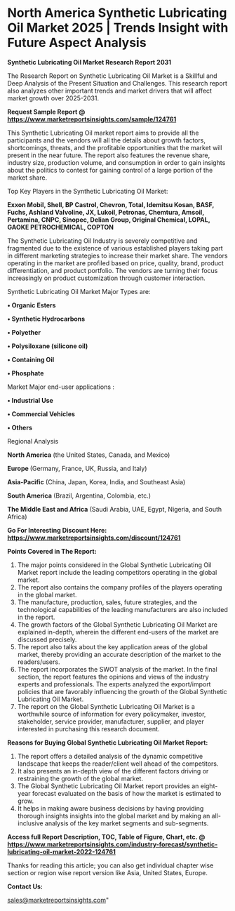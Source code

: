 # North America Synthetic Lubricating Oil Market 2025 | Trends Insight with Future Aspect Analysis

<strong>Synthetic Lubricating Oil Market Research Report 2031</strong>

The Research Report on Synthetic Lubricating Oil Market is a Skillful and Deep Analysis of the Present Situation and Challenges. This research report also analyzes other important trends and market drivers that will affect market growth over 2025-2031.

<strong>Request Sample Report @ <a href=https://www.marketreportsinsights.com/sample/124761>https://www.marketreportsinsights.com/sample/124761</a></strong>

This Synthetic Lubricating Oil market report aims to provide all the participants and the vendors will all the details about growth factors, shortcomings, threats, and the profitable opportunities that the market will present in the near future. The report also features the revenue share, industry size, production volume, and consumption in order to gain insights about the politics to contest for gaining control of a large portion of the market share.

Top Key Players in the Synthetic Lubricating Oil Market:

<strong>Exxon Mobil, Shell, BP Castrol, Chevron, Total, Idemitsu Kosan, BASF, Fuchs, Ashland Valvoline, JX, Lukoil, Petronas, Chemtura, Amsoil, Pertamina, CNPC, Sinopec, Delian Group, Original Chemical, LOPAL, GAOKE PETROCHEMICAL, COPTON</strong>

The Synthetic Lubricating Oil Industry is severely competitive and fragmented due to the existence of various established players taking part in different marketing strategies to increase their market share. The vendors operating in the market are profiled based on price, quality, brand, product differentiation, and product portfolio. The vendors are turning their focus increasingly on product customization through customer interaction.

Synthetic Lubricating Oil Market Major Types are:

<strong>• Organic Esters

• Synthetic Hydrocarbons

• Polyether

• Polysiloxane (silicone oil)

• Containing Oil

• Phosphate</strong>

Market Major end-user applications :

<strong>• Industrial Use

• Commercial Vehicles

• Others</strong>

Regional Analysis

</u><strong><b>North America</b></strong> (the United States, Canada, and Mexico)

<strong><b>Europe </b></strong>(Germany, France, UK, Russia, and Italy)

<strong><b>Asia-Pacific</b></strong> (China, Japan, Korea, India, and Southeast Asia)

<strong><b>South America</b></strong> (Brazil, Argentina, Colombia, etc.)

<strong><b>The Middle East and Africa</b></strong> (Saudi Arabia, UAE, Egypt, Nigeria, and South Africa)

<strong>Go For Interesting Discount Here: <a href=https://www.marketreportsinsights.com/discount/124761>https://www.marketreportsinsights.com/discount/124761</a></strong>

<strong>Points Covered in The Report:</strong>
<ol>
  <li>The major points considered in the Global Synthetic Lubricating Oil Market report include the leading competitors operating in the global market.</li>
  <li>The report also contains the company profiles of the players operating in the global market.</li>
  <li>The manufacture, production, sales, future strategies, and the technological capabilities of the leading manufacturers are also included in the report.</li>
  <li>The growth factors of the Global Synthetic Lubricating Oil Market are explained in-depth, wherein the different end-users of the market are discussed precisely.</li>
  <li>The report also talks about the key application areas of the global market, thereby providing an accurate description of the market to the readers/users.</li>
  <li>The report incorporates the SWOT analysis of the market. In the final section, the report features the opinions and views of the industry experts and professionals. The experts analyzed the export/import policies that are favorably influencing the growth of the Global Synthetic Lubricating Oil Market.</li>
  <li>The report on the Global Synthetic Lubricating Oil Market is a worthwhile source of information for every policymaker, investor, stakeholder, service provider, manufacturer, supplier, and player interested in purchasing this research document.</li>
</ol>
<strong>Reasons for Buying Global Synthetic Lubricating Oil Market Report:</strong>

<ol>
  <li>The report offers a detailed analysis of the dynamic competitive landscape that keeps the reader/client well ahead of the competitors.</li>
  <li>It also presents an in-depth view of the different factors driving or restraining the growth of the global market.</li>
  <li>The Global Synthetic Lubricating Oil Market report provides an eight-year forecast evaluated on the basis of how the market is estimated to grow.</li>
  <li>It helps in making aware business decisions by having providing thorough insights insights into the global market and by making an all-inclusive analysis of the key market segments and sub-segments.</li>
</ol>
<strong>Access full Report Description, TOC, Table of Figure, Chart, etc. @ <a href=https://www.marketreportsinsights.com/industry-forecast/synthetic-lubricating-oil-market-2022-124761>https://www.marketreportsinsights.com/industry-forecast/synthetic-lubricating-oil-market-2022-124761</a></strong>


Thanks for reading this article; you can also get individual chapter wise section or region wise report version like Asia, United States, Europe.

<strong>Contact Us:</strong>

sales@marketreportsinsights.com"
